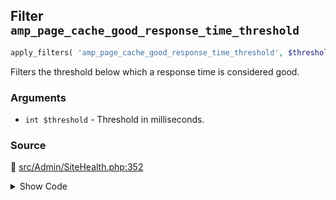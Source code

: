 ## Filter `amp_page_cache_good_response_time_threshold`

```php
apply_filters( 'amp_page_cache_good_response_time_threshold', $threshold );
```

Filters the threshold below which a response time is considered good.

### Arguments

* `int $threshold` - Threshold in milliseconds.

### Source

:link: [src/Admin/SiteHealth.php:352](/src/Admin/SiteHealth.php#L352)

<details>
<summary>Show Code</summary>

```php
return (int) apply_filters( 'amp_page_cache_good_response_time_threshold', 600 );
```

</details>
